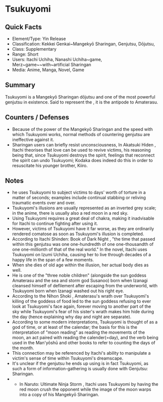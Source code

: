 # Tsukuyomi

## Quick Facts
- Element/Type: Yin Release
- Classification: Kekkei Genkai~Mangekyō Sharingan, Genjutsu, Dōjutsu,
- Class: Supplementary
- Range: Short
- Users: <!-- DO NOT ADD ANY OTHER SUSANOO USERS! -->Itachi Uchiha, Nanashi Uchiha~game, Merz~game~~with~artificial Sharingan
- Media: Anime, Manga, Novel, Game

## Summary
Tsukuyomi is a Mangekyō Sharingan dōjutsu and one of the most powerful genjutsu in existence. Said to represent the , it is the antipode to Amaterasu.

## Counters / Defenses
- Because of the power of the Mangekyō Sharingan and the speed with which Tsukuyomi works, normal methods of countering genjutsu are ineffective against it.
- Sharingan users can briefly resist unconsciousness, In Akatsuki Hiden , Itachi theorises that love can be used to revive victims, his reasoning being that, since Tsukuyomi destroys the spirit, feelings that reconnect the spirit can undo Tsukuyomi; Kodaka does indeed do this in order to resuscitate his younger brother, Kiiro.

## Notes
- he uses Tsukuyomi to subject victims to days' worth of torture in a matter of seconds; examples include continual stabbing or reliving traumatic events over and over.
- Tsukuyomi's illusions are usually represented as an inverted grey scale; in the anime, there is usually also a red moon in a red sky.
- Using Tsukuyomi requires a great deal of chakra, making it inadvisable for Itachi to continue fighting after using it.
- However, victims of Tsukuyomi have it far worse, as they are ordinarily rendered comatose as soon as Tsukuyomi's illusion is completed.
- According to Itachi Shinden: Book of Dark Night , "the time that passed within this genjutsu was one one-hundredth of one one-thousandth of one one-millionth of that of the real world." In the novel, Itachi uses Tsukuyomi on Izumi Uchiha, causing her to live through decades of a happy life in the span of a few moments.
- When she dies of old age within the illusion, her actual body dies as well.
- He is one of the "three noble children" (alongside the sun goddess Amaterasu and the sea and storm god Susanoo) born when Izanagi cleansed himself of defilement after escaping from the underworld, with Tsukuyomi born when Izanagi washed out his right eye.
- According to the Nihon Shoki , Amaterasu's wrath over Tsukuyomi's killing of the goddess of food led to the sun goddess refusing to ever look at Tsukuyomi's face again, forever moving to another part of the sky while Tsukuyomi's fear of his sister's wrath makes him hide during the day (hence explaining why day and night are separate).
- According to some modern interpretations, Tsukuyomi is thought of as a god of time, or at least of the calendar; the basis for this is the interpretation of "moon reading" as reading the movements of the moon, an act paired with reading the calender(=day), and the verb being used in the Man'yōshū and other books to refer to counting the days of the month.
- This connection may be referenced by Itachi's ability to manipulate a victim's sense of time within Tsukuyomi's dreamscape.
- It's unclear if the genjutsu he ends up using is in fact Tsukuyomi, as such a form of information-gathering is usually done with Genjutsu: Sharingan.
- * In Naruto: Ultimate Ninja Storm , Itachi uses Tsukuyomi by having the red moon crush the opponent while the image of the moon warps into a copy of his Mangekyō Sharingan.
